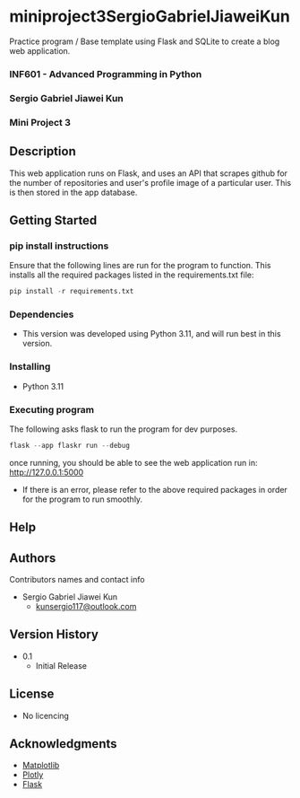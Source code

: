 # miniproject3SergioGabrielJiaweiKun
Practice program / Base template using Flask and SQLite to create a blog web application.

### INF601 - Advanced Programming in Python
### Sergio Gabriel Jiawei Kun
### Mini Project 3

## Description
This web application runs on Flask, and uses an API that scrapes github for the number of repositories and user's profile image of a particular user. This is then stored in the app database.
## Getting Started

### pip install instructions
Ensure that the following lines are run for the program to function.
This installs all the required packages listed in the requirements.txt file:
```python
pip install -r requirements.txt
```

### Dependencies

* This version was developed using Python 3.11, and will run best in this version.

### Installing
* Python 3.11

### Executing program
The following asks flask to run the program for dev purposes.
```python
flask --app flaskr run --debug
```
once running, you should be able to see the web application run in:
http://127.0.0.1:5000
* If there is an error, please refer to the above required packages in order for the program to run smoothly.

## Help

## Authors

Contributors names and contact info
* Sergio Gabriel Jiawei Kun
  * kunsergio117@outlook.com

## Version History
* 0.1
    * Initial Release

## License
* No licencing
## Acknowledgments
* [Matplotlib](https://matplotlib.org/stable/tutorials/pyplot.html)
* [Plotly](https://plotly.com/python/)
* [Flask](https://flask.palletsprojects.com/en/3.0.x/)
